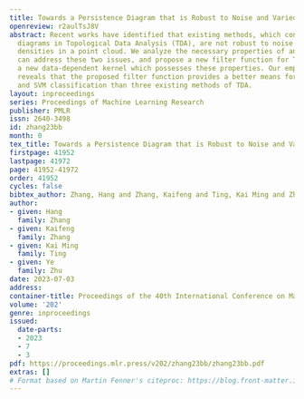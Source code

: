 ```yaml
---
title: Towards a Persistence Diagram that is Robust to Noise and Varied Densities
openreview: r2aulTsJ8V
abstract: Recent works have identified that existing methods, which construct persistence
  diagrams in Topological Data Analysis (TDA), are not robust to noise and varied
  densities in a point cloud. We analyze the necessary properties of an approach that
  can address these two issues, and propose a new filter function for TDA based on
  a new data-dependent kernel which possesses these properties. Our empirical evaluation
  reveals that the proposed filter function provides a better means for t-SNE visualization
  and SVM classification than three existing methods of TDA.
layout: inproceedings
series: Proceedings of Machine Learning Research
publisher: PMLR
issn: 2640-3498
id: zhang23bb
month: 0
tex_title: Towards a Persistence Diagram that is Robust to Noise and Varied Densities
firstpage: 41952
lastpage: 41972
page: 41952-41972
order: 41952
cycles: false
bibtex_author: Zhang, Hang and Zhang, Kaifeng and Ting, Kai Ming and Zhu, Ye
author:
- given: Hang
  family: Zhang
- given: Kaifeng
  family: Zhang
- given: Kai Ming
  family: Ting
- given: Ye
  family: Zhu
date: 2023-07-03
address: 
container-title: Proceedings of the 40th International Conference on Machine Learning
volume: '202'
genre: inproceedings
issued:
  date-parts:
  - 2023
  - 7
  - 3
pdf: https://proceedings.mlr.press/v202/zhang23bb/zhang23bb.pdf
extras: []
# Format based on Martin Fenner's citeproc: https://blog.front-matter.io/posts/citeproc-yaml-for-bibliographies/
---
```

